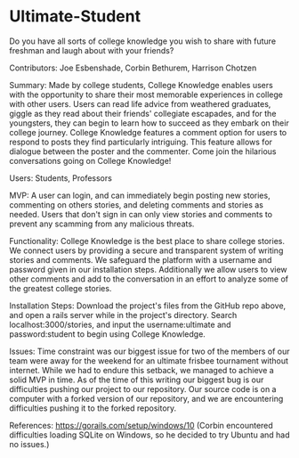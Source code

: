 # Ultimate-Student
Do you have all sorts of college knowledge you wish to share with future freshman and laugh about with your friends?

Contributors: Joe Esbenshade, Corbin Bethurem, Harrison Chotzen

Summary: Made by college students, College Knowledge enables users with the opportunity to share their most memorable experiences in college with other users. Users can read life advice from weathered graduates, giggle as they read about their friends' collegiate escapades, and for the youngsters, they can begin to learn how to succeed as they embark on their college journey. College Knowledge features a comment option for users to respond to posts they find particularly intriguing. This feature allows for dialogue between the poster and the commenter. Come join the hilarious conversations going on College Knowledge!

Users: Students, Professors

MVP: A user can login, and can immediately begin posting new stories, commenting on others stories, and deleting comments and stories as needed. Users that don't sign in can only view stories and comments to prevent any scamming from any malicious threats.

Functionality: College Knowledge is the best place to share college stories. We connect users by providing a secure and transparent system of writing stories and comments. We safeguard the platform with a username and password given in our installation steps. Additionally we allow users to view other comments and add to the conversation in an effort to analyze some of the greatest college stories.

Installation Steps: Download the project's files from the GitHub repo above, and open a rails server while in the project's directory. Search localhost:3000/stories, and input the username:ultimate and password:student to begin using College Knowledge. 

Issues: Time constraint was our biggest issue for two of the members of our team were away for the weekend for an ultimate frisbee tournament without internet. While we had to endure this setback, we managed to achieve a solid MVP in time. As of the time of this writing our biggest bug is our difficulties pushing our project to our repository. Our source code is on a computer with a forked version of our repository, and we are encountering difficulties pushing it to the forked repository.

References: https://gorails.com/setup/windows/10 (Corbin encountered difficulties loading SQLite on Windows, so he decided to try Ubuntu and had no issues.)


